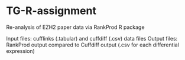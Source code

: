 # TG-R-assignment
Re-analysis of EZH2 paper data via RankProd R package

Input files: cufflinks (.tabular) and cuffdiff (.csv) data files
Output files: RankProd output compared to Cuffdiff output (.csv for each differential expression)
